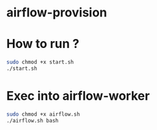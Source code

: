 # airflow-provision

# How to run ?

```bash
sudo chmod +x start.sh
./start.sh
```

# Exec into airflow-worker

```bash
sudo chmod +x airflow.sh
./airflow.sh bash
```